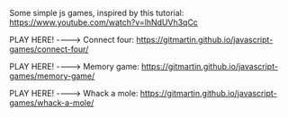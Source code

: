 Some simple js games, inspired by this tutorial:
https://www.youtube.com/watch?v=lhNdUVh3qCc

PLAY HERE! ---->
Connect four:
https://gitmartin.github.io/javascript-games/connect-four/

PLAY HERE! ---->
Memory game:
https://gitmartin.github.io/javascript-games/memory-game/

PLAY HERE! ---->
Whack a mole:
https://gitmartin.github.io/javascript-games/whack-a-mole/
